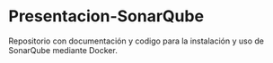 # Presentacion-SonarQube
Repositorio con documentación y codigo para la instalación y uso de SonarQube mediante Docker.
